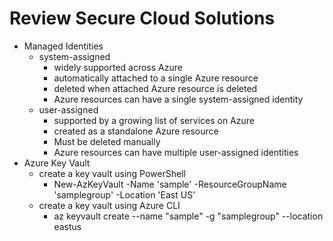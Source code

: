 # Review Secure Cloud Solutions

* Managed Identities
  * system-assigned
    * widely supported across Azure
    * automatically attached to a single Azure resource
    * deleted when attached Azure resource is deleted
    * Azure resources can have a single system-assigned identity
  * user-assigned
    * supported by a growing list of services on Azure
    * created as a standalone Azure resource
    * Must be deleted manually
    * Azure resources can have multiple user-assigned identities
* Azure Key Vault
  * create a key vault using PowerShell
    * New-AzKeyVault -Name 'sample' -ResourceGroupName 'samplegroup' -Location 'East US'
  * create a key vault using Azure CLI
    * az keyvault create --name "sample" -g "samplegroup" --location eastus